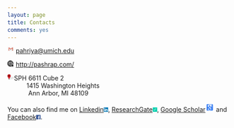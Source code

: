 ```yaml
---
layout: page
title: Contacts
comments: yes
---
```




[<img align="left" src="/media/image/gmail.jpg" height="3%" width="3%">](pahriya@umich.edu)  <pahriya@umich.edu><br/>

[<img align="left" src="/media/image/website.png" height="3%" width="3%">](http://pashrap.com/)  <http://pashrap.com/><br/>

<img align="left" src="/media/image/address.png" height="3%" width="3%"> SPH 6611 Cube 2
 <br/>            1415 Washington Heights
 <br/>              Ann Arbor, MI 48109
 
 You can also find me on [Linkedin<img src="/media/image/linkedin.png" width="10" height="10">](https://www.linkedin.com/in/pahriya-ashrap-paheliya-aixilafu-084900108/), [ResearchGate<img src="/media/image/researchgate.png" width="10" height="10">](https://www.researchgate.net/profile/Paheliya_Aixilafu), [Google Scholar<img src="/media/image/googlescholar.png" width="20" height="20">](https://scholar.google.com/citations?user=O83SoRkAAAAJ&hl=en) and [Facebook<img src="/media/image/facebook.png" width="10" height="10">](https://www.facebook.com/paheliya.aixilafu).


